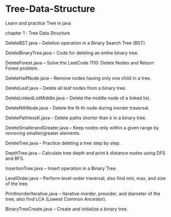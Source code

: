 # Tree-Data-Structure
Learn and practice Tree in  java 

chapter 1 : Tree Data Structure 


DeleteBST.java – Deletion operation in a Binary Search Tree (BST).

DeleteBinaryTree.java – Code for deleting an entire binary tree.

DeleteForest.java – Solve the LeetCode 1110: Delete Nodes and Return Forest problem.

DeleteHalfNode.java – Remove nodes having only one child in a tree.

DeleteLeaf.java – Delete all leaf nodes from a binary tree.

DeleteLinkedListMiddle.java – Delete the middle node of a linked list.

DeleteNthNode.java – Delete the N-th node during inorder traversal.

DeletePathlessK.java – Delete paths shorter than k in a binary tree.

DeleteSmallerandGreater.java – Keep nodes only within a given range by removing smaller/greater elements.

DeleteTree.java – Practice deleting a tree step by step.

DepthTree.java – Calculate tree depth and print k distance nodes using DFS and BFS.

InsertionTree.java – Insert operation in a Binary Tree.

LevelOrder.java – Perform level-order traversal; also find min, max, and size of the tree.

PrintInorderIterative.java – Iterative inorder, preorder, and diameter of the tree; also find LCA (Lowest Common Ancestor).

BinaryTreeCreate.java – Create and initialize a binary tree.
